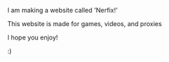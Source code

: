I am making a website called 'Nerfix!'

This website is made for games, videos, and proxies

I hope you enjoy!

:)
